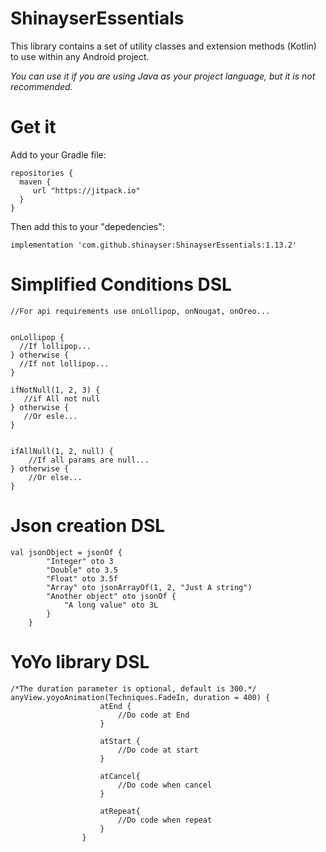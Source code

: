 # ShinayserEssentials
This library contains a set of utility classes and extension methods (Kotlin) to use within any Android project.

*You can use it if you are using Java as your project language, but it is not recommended.*

# Get it

Add to your Gradle file:

    repositories {
      maven {
         url "https://jitpack.io"
      }
    }       


Then add this to your "depedencies":
   
    implementation 'com.github.shinayser:ShinayserEssentials:1.13.2'



# Simplified Conditions DSL

    //For api requirements use onLollipop, onNougat, onOreo...
    
    
    onLollipop {    
      //If lollipop...    
    } otherwise {
      //If not lollipop...       
    }
           
    ifNotNull(1, 2, 3) {
       //if All not null
    } otherwise {
       //Or esle...
    }
        
    
    ifAllNull(1, 2, null) {
        //If all params are null...
    } otherwise {
        //Or else...
    }
    

# Json creation DSL

    val jsonObject = jsonOf {
            "Integer" oto 3
            "Double" oto 3.5
            "Float" oto 3.5f
            "Array" oto jsonArrayOf(1, 2, "Just A string")
            "Another object" oto jsonOf {
                "A long value" oto 3L
            }
        }


# YoYo library DSL

    /*The duration parameter is optional, default is 300.*/
    anyView.yoyoAnimation(Techniques.FadeIn, duration = 400) {
                        atEnd {
                            //Do code at End
                        }

                        atStart {
                            //Do code at start
                        }

                        atCancel{
                            //Do code when cancel
                        }

                        atRepeat{
                            //Do code when repeat
                        }
                    }
